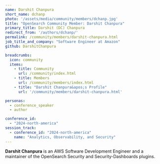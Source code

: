 ```yaml
---
name: Darshit Chanpura
short_name: dchanp
photo: '/assets/media/community/members/dchanp.jpg'
title: "OpenSearch Community Member: Darshit Chanpura"
primary_title: Darshit (DC) Chanpura
redirect_from: '/authors/dchanp/'
permalink: /community/members/darshit-chanpura.html
job_title_and_company: "Software Engineer at Amazon"
github: DarshitChanpura

breadcrumbs:
  icon: community
  items:
    - title: Community
      url: /community/index.html
    - title: Members
      url: /community/members/index.html
    - title: "Darshit Chanpura&apos;s Profile"
      url: '/community/members/darshit-chanpura.html'

personas:
  - conference_speaker
  - author

conference_id:
  - "2024-north-america"
session_track: 
  - conference_id: "2024-north-america"
    name: "Analytics, Observability, and Security"
---
```


**Darshit Chanpura** is an AWS Software Development Engineer and a maintainer of the OpenSearch Security and Security-Dashboards plugins.